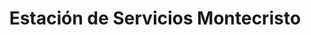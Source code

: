 ---
title: "Estación de Servicios Montecristo"
url: /caracas/estacion-de-servicios-montecristo-av-romulo-gallegos/
shop: Lebensmittel
---